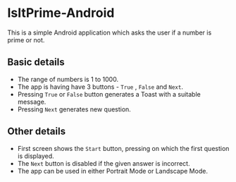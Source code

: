 # IsItPrime-Android

This is a simple Android application which asks the user if a number is prime or not. 

## Basic details
- The range of numbers is 1 to 1000.
- The app is having have 3 buttons  - `True` , `False` and `Next`. 
- Pressing `True` or `False` button generates a Toast with a suitable message. 
- Pressing `Next` generates new question.

## Other details
- First screen shows the `Start` button, pressing on which the first question is displayed.
- The `Next` button is disabled if the given answer is incorrect.
- The app can be used in either Portrait Mode or Landscape Mode.
